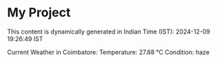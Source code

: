 # My Project

This content is dynamically generated in Indian Time (IST): 2024-12-09 19:26:49 IST


Current Weather in Coimbatore:
Temperature: 27.88 °C
Condition: haze
